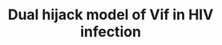 ---
annotations:
- id: PW:0000004
  parent: regulatory pathway
  type: Pathway Ontology
  value: regulatory pathway
- id: DOID:526
  parent: disease by infectious agent
  type: Disease Ontology
  value: human immunodeficiency virus infectious disease
authors:
- Khanspers
- Susan
- AMTan
- Egonw
- Andra
description: By hijacking CBF-b, Vif (Viral infectivity factor, HIV protein) is manipulating
  the ubquitination machinery and adversely effecting host transcriptional regulation.
  This pathways was adapted from figure 3 in [https://www.ncbi.nlm.nih.gov/pubmed/23352243
  Fraser et al]. Viral proteins are highlighted in yellow.
last-edited: 2018-12-17
ndex: a6518fbf-8b66-11eb-9e72-0ac135e8bacf
organisms:
- Homo sapiens
redirect_from:
- /index.php/Pathway:WP3300
- /instance/WP3300
revision: null
schema-jsonld:
- '@context': https://schema.org/
  '@id': https://wikipathways.github.io/pathways/WP3300.html
  '@type': Dataset
  creator:
    '@type': Organization
    name: WikiPathways
  description: By hijacking CBF-b, Vif (Viral infectivity factor, HIV protein) is
    manipulating the ubquitination machinery and adversely effecting host transcriptional
    regulation. This pathways was adapted from figure 3 in [https://www.ncbi.nlm.nih.gov/pubmed/23352243
    Fraser et al]. Viral proteins are highlighted in yellow.
  keywords:
  - A3G
  - CBFB
  - CUL5
  - E2
  - ELOB
  - ELOC
  - RBX1
  - RUNX1
  - UBB
  - Vif
  license: CC0
  name: Dual hijack model of Vif in HIV infection
seo: CreativeWork
title: Dual hijack model of Vif in HIV infection
wpid: WP3300
---